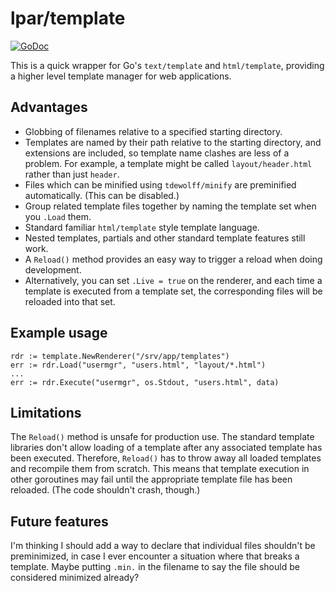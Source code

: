 
# lpar/template

[![GoDoc](https://godoc.org/github.com/lpar/template?status.svg)](https://godoc.org/github.com/lpar/template)

This is a quick wrapper for Go's `text/template` and `html/template`, providing a higher level template manager for
web applications.

## Advantages

 - Globbing of filenames relative to a specified starting directory.
 - Templates are named by their path relative to the starting directory, and extensions are included, so template name clashes are less of a problem. For example, a template might be called `layout/header.html` rather than just `header`.
 - Files which can be minified using `tdewolff/minify` are preminified automatically. (This can be disabled.)
 - Group related template files together by naming the template set when you `.Load` them.
 - Standard familiar `html/template` style template language.
 - Nested templates, partials and other standard template features still work.
 - A `Reload()` method provides an easy way to trigger a reload when doing development.
 - Alternatively, you can set `.Live = true` on the renderer, and each time a template is executed from a template set, the corresponding files will be reloaded into that set.
 
## Example usage

	rdr := template.NewRenderer("/srv/app/templates")
	err := rdr.Load("usermgr", "users.html", "layout/*.html")
	...
	err := rdr.Execute("usermgr", os.Stdout, "users.html", data)

## Limitations

The `Reload()` method is unsafe for production use. The standard template libraries don't allow
loading of a template after any associated template has been executed. Therefore, `Reload()` has to throw away all
loaded templates and recompile them from scratch. This means that template execution in other goroutines may fail until 
the appropriate template file has been reloaded. (The code shouldn't crash, though.)

## Future features

I'm thinking I should add a way to declare that individual files shouldn't be preminimized, in case I ever
encounter a situation where that breaks a template. Maybe putting `.min.` in the filename to say the file should be 
considered minimized already?

